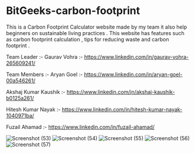 # BitGeeks-carbon-footprint
This is a Carbon Footprint Calculator website made by my team it also help beginners on sustainable living practices . This website has features such as carbon footprint calculation , tips for reducing waste and carbon footprint .

Team Leader :- Gaurav Vohra :- https://www.linkedin.com/in/gaurav-vohra-265609241/

Team Members :- Aryan Goel :- https://www.linkedin.com/in/aryan-goel-00a546261/

  Akshaj Kumar Kaushik :- https://www.linkedin.com/in/akshaj-kaushik-b0125a261/
                
Hitesh Kumar Nayak :- https://www.linkedin.com/in/hitesh-kumar-nayak-1040971ba/
                
Fuzail Ahamad :- https://www.linkedin.com/in/fuzail-ahamad/


![Screenshot (53)](https://github.com/ragestonegaming/BitGeeks-carbon-footprint/assets/80562218/f3e77685-442b-49eb-b829-5586b9c03eff)
![Screenshot (54)](https://github.com/ragestonegaming/BitGeeks-carbon-footprint/assets/80562218/7d30561b-8abb-4092-9fe9-5385fa00e24c)
![Screenshot (55)](https://github.com/ragestonegaming/BitGeeks-carbon-footprint/assets/80562218/6d28ef16-74da-425e-9f0f-c508e4ff03ae)
![Screenshot (56)](https://github.com/ragestonegaming/BitGeeks-carbon-footprint/assets/80562218/eeee7b57-3269-4665-90b5-f24450a61138)
![Screenshot (57)](https://github.com/ragestonegaming/BitGeeks-carbon-footprint/assets/80562218/833da573-40c7-4450-925b-cdceeeada570)
